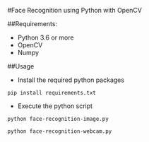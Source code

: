 #Face Recognition using Python with OpenCV

##Requirements:
* Python 3.6 or more
* OpenCV
* Numpy

##Usage
* Install the required python packages
```
pip install requirements.txt
```
* Execute the python script
```
python face-recognition-image.py
```
```
python face-recognition-webcam.py
```
